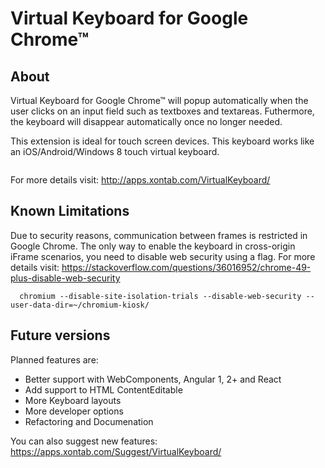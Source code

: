 Virtual Keyboard for Google Chrome&trade;
=========================================

## About
Virtual Keyboard for Google Chrome&trade; will popup automatically when the user clicks on an input field such as textboxes and textareas. Futhermore, the keyboard will disappear automatically once no longer needed.

This extension is ideal for touch screen devices. This keyboard works like an iOS/Android/Windows 8 touch virtual keyboard.

<img src="http://apps.xontab.com/content/VirtualKeyboard/1.png" alt="" />

For more details visit: http://apps.xontab.com/VirtualKeyboard/

## Known Limitations
Due to security reasons, communication between frames is restricted in Google Chrome.  The only way to enable the keyboard in cross-origin iFrame scenarios, you need to disable web security using a flag.  For more details visit: https://stackoverflow.com/questions/36016952/chrome-49-plus-disable-web-security

```
  chromium --disable-site-isolation-trials --disable-web-security --user-data-dir=~/chromium-kiosk/
```

## Future versions

Planned features are:
* Better support with WebComponents, Angular 1, 2+ and React
* Add support to HTML ContentEditable
* More Keyboard layouts
* More developer options
* Refactoring and Documenation

You can also suggest new features: https://apps.xontab.com/Suggest/VirtualKeyboard/
